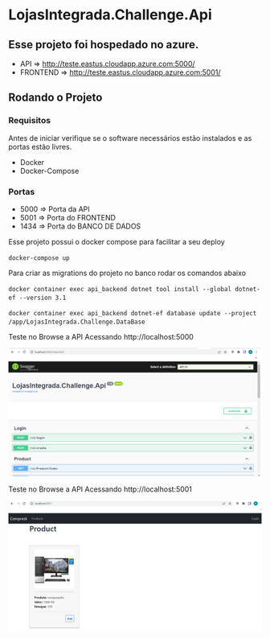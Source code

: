 # LojasIntegrada.Challenge.Api

## Esse projeto foi hospedado no azure.

* API => http://teste.eastus.cloudapp.azure.com:5000/
* FRONTEND => http://teste.eastus.cloudapp.azure.com:5001/

## Rodando o Projeto

### Requisitos

Antes de iniciar verifique se o software necessários estão instalados e as portas estão livres.

* Docker
* Docker-Compose

### Portas
* 5000 => Porta da API
* 5001 => Porta do FRONTEND
* 1434 => Porta do BANCO DE DADOS

Esse projeto possui o docker compose para facilitar a seu deploy

`docker-compose up`

Para criar as migrations do projeto no banco rodar os comandos abaixo

`docker container exec api_backend dotnet tool install --global dotnet-ef --version 3.1`

`docker container exec api_backend dotnet-ef database update --project /app/LojasIntegrada.Challenge.DataBase`

Teste no Browse a API Acessando http://localhost:5000
 
![alt text](https://github.com/asssis/LojasIntegrada.Challenge.Api/blob/main/docs/imagens/Imagem%20API.png?raw=true)


Teste no Browse a API Acessando http://localhost:5001
 
![alt text](https://github.com/asssis/LojasIntegrada.Challenge.Api/blob/main/docs/imagens/Imagem%20FRONTEND.png?raw=true)



 
